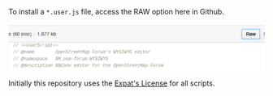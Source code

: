 To install a `*.user.js` file, access the RAW option here in Github.

![RAW option](to-install-script.png "RAW option")

Initially this repository uses the [Expat's License](LICENSE) for all scripts.
